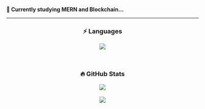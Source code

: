 **🌱 Currently studying MERN and Blockchain...**

<hr>

<div align="center">
	
  ### :zap: Languages
  
</div>

<p align="center">
  <a href="https://skillicons.dev">
    <img src="https://skillicons.dev/icons?i=js,ts,mongodb,express,react,nodejs,tailwind,py,cs,java,solidity,mysql,git,postman&perline=7" />
  </a>
</p>

<br>

<div align="center">
	
  ### :fire: GitHub Stats
  
</div>

<div align="center">
    <div style="">
      <img 
	align="center"
        src="https://github-readme-stats.vercel.app/api/top-langs/?username=dlanx6&theme=highcontrast&hide_border=true&layout=compact"
      />
      <br><br>
      <img 
	align="center"
        src="https://github-readme-stats.vercel.app/api?username=dlanx6&show_icons=true&theme=highcontrast&hide_border=true"
      />
  </div>
</div>
